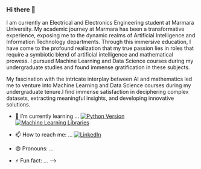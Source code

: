 ### Hi there 👋

I am currently an Electrical and Electronics Engineering student at Marmara University. My academic journey at Marmara has been a transformative experience, exposing me to the dynamic realms of Artificial Intelligence and Information Technology departments. Through this immersive education, I have come to the profound realization that my true passion lies in roles that require a symbiotic blend of artificial intelligence and mathematical prowess. I pursued Machine Learning and Data Science courses during my undergraduate studies and found immense gratification in these subjects.

My fascination with the intricate interplay between AI and mathematics led me to venture into Machine Learning and Data Science courses during my undergraduate tenure.I find immense satisfaction in deciphering complex datasets, extracting meaningful insights, and developing innovative solutions.
 
 
- 🌱 I’m currently learning ...
[![Python Version](https://img.shields.io/badge/python-brightgreen.svg)](https://www.python.org/)  [![Machine Learning Libraries](https://img.shields.io/badge/libs-scikit%20learn%2C%20tensorflow-blue)](https://github.com/KullaniciAdi/ProjeAdi)

- 📫 How to reach me: ...
[![LinkedIn](https://img.shields.io/badge/LinkedIn-Profile-blue)](https://www.linkedin.com/in/seyma-kaya-02b3ba1b0/)

- 😄 Pronouns: ...
- ⚡ Fun fact: ...
-->
